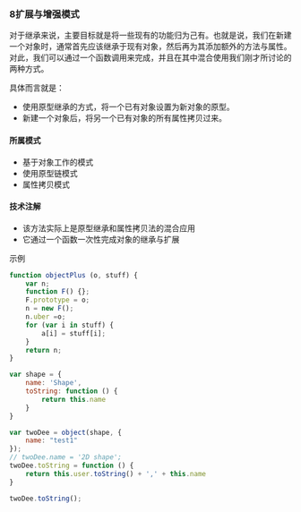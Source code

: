 ### 8扩展与增强模式
对于继承来说，主要目标就是将一些现有的功能归为己有。也就是说，我们在新建一个对象时，通常首先应该继承于现有对象，然后再为其添加额外的方法与属性。对此，我们可以通过一个函数调用来完成，并且在其中混合使用我们刚才所讨论的两种方式。

具体而言就是：
* 使用原型继承的方式，将一个已有对象设置为新对象的原型。
* 新建一个对象后，将另一个已有对象的所有属性拷贝过来。

#### 所属模式
* 基于对象工作的模式
* 使用原型链模式
* 属性拷贝模式

#### 技术注解
* 该方法实际上是原型继承和属性拷贝法的混合应用
* 它通过一个函数一次性完成对象的继承与扩展

示例

```` javascript
function objectPlus (o, stuff) {
    var n;
    function F() {};
    F.prototype = o;
    n = new F();
    n.uber =o;
    for (var i in stuff) {
        a[i] = stuff[i];
    }
    return n;
}

var shape = {
    name: 'Shape',
    toString: function () {
        return this.name
    }
}

var twoDee = object(shape, {
    name: "test1"
});
// twoDee.name = '2D shape';
twoDee.toString = function () {
    return this.user.toString() + ',' + this.name
}

twoDee.toString();
````